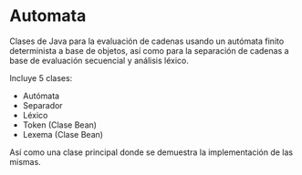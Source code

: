 # Automata
Clases de Java para la evaluación de cadenas usando un autómata finito determinista a base de objetos,
así como para la separación de cadenas a base de evaluación secuencial y análisis léxico.

Incluye 5 clases:
 - Autómata
 - Separador
 - Léxico
 - Token (Clase Bean)
 - Lexema (Clase Bean)
 
 Así como una clase principal donde se demuestra la implementación de las mismas.
